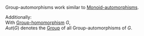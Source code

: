 Group-automorphisms work similar to [Monoid-automorphisms](../../Monoids/Morphisms/Automorphism.md).  
  
Additionally:  
With [Group-homomorphism](./Group-homomorphism.md) $G$,  
$Aut(G)$ denotes the [Group](../Group.md) of all Group-automorphisms of $G$.